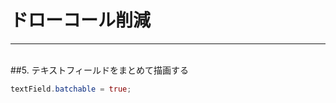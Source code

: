 # ドローコール削減
***
<br>
##5. <span class="red">テキストフィールドをまとめて描画する</span>

```actionscript
textField.batchable = true;
```